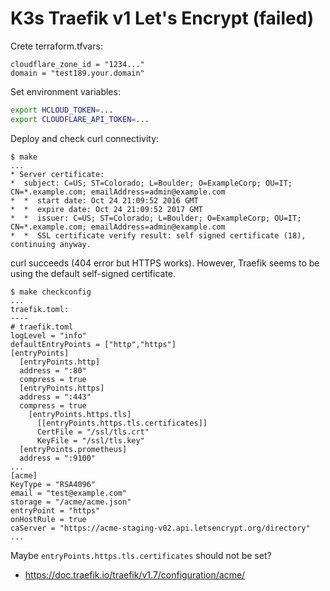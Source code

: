 # K3s Traefik v1 Let's Encrypt (failed)

Crete terraform.tfvars:

```hcl
cloudflare_zone_id = "1234..."
domain = "test189.your.domain"
```

Set environment variables:

```sh
export HCLOUD_TOKEN=...
export CLOUDFLARE_API_TOKEN=...
```

Deploy and check curl connectivity:

```console
$ make
...
* Server certificate:
*  subject: C=US; ST=Colorado; L=Boulder; O=ExampleCorp; OU=IT; CN=*.example.com; emailAddress=admin@example.com
*  *  start date: Oct 24 21:09:52 2016 GMT
*  *  expire date: Oct 24 21:09:52 2017 GMT
*  *  issuer: C=US; ST=Colorado; L=Boulder; O=ExampleCorp; OU=IT; CN=*.example.com; emailAddress=admin@example.com
*  *  SSL certificate verify result: self signed certificate (18), continuing anyway.
```

curl succeeds (404 error but HTTPS works). However, Traefik seems to be using
the default self-signed certificate.

```console
$ make checkconfig
...
traefik.toml:
----
# traefik.toml
logLevel = "info"
defaultEntryPoints = ["http","https"]
[entryPoints]
  [entryPoints.http]
  address = ":80"
  compress = true
  [entryPoints.https]
  address = ":443"
  compress = true
    [entryPoints.https.tls]
      [[entryPoints.https.tls.certificates]]
      CertFile = "/ssl/tls.crt"
      KeyFile = "/ssl/tls.key"
  [entryPoints.prometheus]
  address = ":9100"
...
[acme]
KeyType = "RSA4096"
email = "test@example.com"
storage = "/acme/acme.json"
entryPoint = "https"
onHostRule = true
caServer = "https://acme-staging-v02.api.letsencrypt.org/directory"
...
```

Maybe `entryPoints.https.tls.certificates` should not be set?

- https://doc.traefik.io/traefik/v1.7/configuration/acme/
